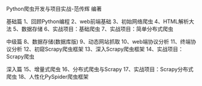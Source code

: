 Python爬虫开发与项目实战-范传辉 编著

基础篇
1、回顾Python编程
2、web前端基础
3、初始网络爬虫
4、HTML解析大法
5、数据存储
6、实战项目：基础爬虫
7、实战项目：简单分布式爬虫

中级篇
8、数据存储(数据库版)
9、动态网站抓取
10、web端协议分析
11、终端协议分析
12、初窥Scrapy爬虫框架
13、深入Scrapy爬虫框架
14、实战项目：Scrapy爬虫

深入篇
15、增量式爬虫
16、分布式爬虫与Scrapy
17、实战项目：Scrapy分布式爬虫
18、人性化PySpider爬虫框架